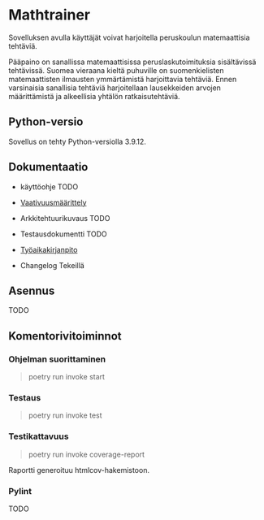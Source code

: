 # Mathtrainer

Sovelluksen avulla käyttäjät voivat harjoitella peruskoulun matemaattisia tehtäviä. 

Pääpaino on sanallissa matemaattisissa peruslaskutoimituksia sisältävissä tehtävissä. Suomea vieraana kieltä puhuville on suomenkielisten matemaattisten ilmausten ymmärtämistä harjoittavia tehtäviä. Ennen varsinaisia sanallisia tehtäviä harjoitellaan lausekkeiden arvojen määrittämistä ja alkeellisia yhtälön ratkaisutehtäviä.

## Python-versio

Sovellus on tehty Python-versiolla 3.9.12.

## Dokumentaatio

* käyttöohje TODO

* [Vaativuusmäärittely](https://github.com/arskav/ot-harjoitustyo/blob/main/mathtrainer/dokumentaatio/vaativuusmaarittely.md)

* Arkkitehtuurikuvaus TODO

* Testausdokumentti TODO

* [Työaikakirjanpito](https://github.com/arskav/ot-harjoitustyo/blob/main/mathtrainer/dokumentaatio/tuntikirjanpito.md)

* Changelog Tekeillä

## Asennus

TODO

## Komentorivitoiminnot

### Ohjelman suorittaminen

> poetry run invoke start

### Testaus

> poetry run invoke test

### Testikattavuus

> poetry run invoke coverage-report

Raportti generoituu htmlcov-hakemistoon.


### Pylint

TODO

